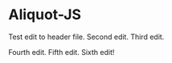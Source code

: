# Aliquot-JS

Test edit to header file.
Second edit.
Third edit.

Fourth edit.
Fifth edit.
Sixth edit!

